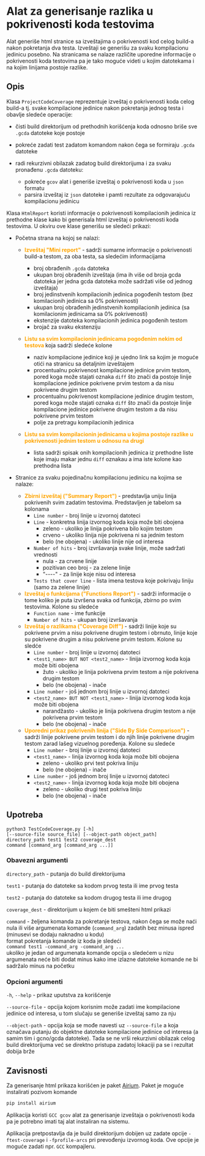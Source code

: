 # Alat za generisanje razlika u pokrivenosti koda testovima 

Alat generiše html stranice sa izveštajima o pokrivenosti kod celog build-a nakon pokretanja dva testa. Izveštaji se generišu za svaku kompilacionu jedinicu posebno. Na stranicama se nalaze različite uporedne informacije o pokrivenosti koda testovima pa je tako moguće videti u kojim datotekama i na kojim linijama postoje razlike.

## Opis 

Klasa `ProjectCodeCoverage` reprezentuje izveštaj o pokrivenosti koda celog build-a tj. svake kompilacione jedinice nakon pokretanja jednog testa i obavlje sledeće operacije:
- čisti build direktorijum od prethodnih korišćenja koda odnosno briše sve `.gcda` datoteke koje postoje
- pokreće zadati test zadatom komandom nakon čega se formiraju `.gcda` datoteke
- radi rekurzivni obilazak zadatog build direktorijuma i za svaku pronađenu `.gcda` datoteku:

  - pokreće `gcov` alat i generiše izveštaj o pokrivenosti koda u `json` formatu
  - parsira izveštaj iz `json` datoteke i pamti rezultate za odgovarajuću kompilacionu jedinicu

Klasa `HtmlReport` koristi informacije o pokrivenosti kompilacionih jedinica iz prethodne klase kako bi generisala html izveštaj o pokrivenosti koda testovima. U okviru ove klase generišu se sledeći prikazi:
- Početna strana na kojoj se nalazi:
  - **<span style="color:orange"> Izveštaj "Mini report" </span>** - sadrži sumarne informacije o pokrivenosti build-a testom, za oba testa, sa sledećim informacijama
    -  broj obrađenih `.gcda` datoteka
    -  ukupan broj obrađenih izveštaja (ima ih više od broja gcda datoteka jer jedna gcda datoteka može sadržati više od jednog izveštaja)
    -  broj jedinstvenih kompilacionih jedinica pogođenih testom (bez komilacionih jedinica sa 0% pokrivenosti)
    -  ukupan broj obrađenih jedinstvenih kompilacionih jedinica (sa komilacionim jedinicama sa 0% pokrivenosti) 
    -  ekstenzije datoteka kompilacionih jedinica pogođenih testom
    -  brojač za svaku ekstenziju
  -  **<span style="color:orange"> Listu sa svim kompilacionin jedinicama pogođenim nekim od testova </span>** koja sadrži sledeće kolone
     -  naziv kompilacione jedinice koji je ujedno link sa kojim je moguće otići na stranicu sa detaljnim izveštajem 
     -  procentualnu pokrivenost kompilacione jedinice prvim testom, pored koga može stajati oznaka `diff` što znači da postoje linije kompilacione jedinice pokrivene prvim testom a da nisu pokrivene drugim testom
     -  procentualnu pokrivenost kompilacione jedinice drugim testom, pored koga može stajati oznaka `diff` što znači da postoje linije kompilacione jedinice pokrivene drugim testom a da nisu pokrivene prvim testom
     -  polje za pretragu kompilacionih jedinica
     
  -  **<span style="color:orange"> Listu sa svim kompilacionin jedinicama u kojima postoje razlike u pokrivenosti jednim testom u odnosu na drugi </span>**
     - lista sadrži spisak onih kompilacionih jedinica iz prethodne liste koje imaju makar jednu `diff` oznakau a ima iste kolone kao prethodna lista

- Stranice za svaku pojedinačnu kompilacionu jedinicu na kojima se nalaze:
  
  - **<span style="color:orange"> Zbirni izveštaj ("Summary Report") </span>** - predstavlja uniju linija pokrivenih svim zadatim testovima. Predstavljen je tabelom sa kolonama
    - `Line number` - broj linije u izvornoj datoteci
    - `Line` - konkretna linija izvornog koda koja može biti obojena
      - zeleno - ukoliko je linija pokrivena bilo kojim testom
      - crveno - ukoliko linija nije pokrivena ni sa jednim testom
      - belo (ne obojena) - ukoliko linije nije od interesa
    - `Number of hits` - broj izvršavanja svake linije, može sadržati vrednosti
      - nula - za crvene linije
      - pozitivan ceo broj - za zelene linije
      - "----" - za linije koje nisu od interesa
    - `Tests that cover line` - lista imena testova koje pokrivaju liniju (samo za zelene linije)
  - **<span style="color:orange"> Izveštaj o funkcijama ("Functions Report")</span>** - sadrži informacije o tome koliko je puta izvršena svaka od funkcija, zbirno po svim testovima. Kolone su sledeće
    - `Function name` - ime funkcije
    - `Number of hits` - ukupan broj izvršavanja
  - **<span style="color:orange"> Izveštaj o razlikama ("Coverage Diff") </span>** - sadrži linije koje su pokrivene prvim a nisu pokrivene drugim testom i obrnuto, linije koje su pokrivene drugim a nisu pokrivene prvim testom. Kolone su sledće
    - `Line number` - broj linije u izvornoj datoteci
    - `<test1_name> BUT NOT <test2_name>` - linija izvornog koda koja može biti obojena
      - žuto - ukoliko je linija pokrivena prvim testom a nije pokrivena drugim testom
      - belo (ne obojena) - inače
    - `Line number` - još jednom broj linije u izvornoj datoteci
    - `<test2_name> BUT NOT <test1_name>` - linija izvornog koda koja može biti obojena
      - narandžasto - ukoliko je linija pokrivena drugim testom a nije pokrivena prvim testom
      - belo (ne obojena) - inače
  - **<span style="color:orange"> Uporedni prikaz pokrivenih linija ("Side By Side Comparison")</span>** - sadrži linije pokrivene prvim testom i do njih linije pokrivene drugim testom zarad lašeg vizuelnog poređenja. Kolone su sledeće
    - `Line number` - broj linije u izvornoj datoteci
    - `<test1_name>` - linija izvornog koda koja može biti obojena
      - zeleno - ukoliko prvi test pokriva liniju
      - belo (ne obojena) - inače 
    -  `Line number` - još jednom broj linije u izvornoj datoteci
    - `<test2_name>` - linija izvornog koda koja može biti obojena
      - zeleno - ukoliko drugi test pokriva liniju
      - belo (ne obojena) - inače

## Upotreba

```
python3 TestCodeCoverage.py [-h] 
[--source-file source_file] [--object-path object_path]
directory_path test1 test2 coverage_dest 
command [command_arg [command_arg ...]]
```
### Obavezni argumenti
`directory_path` - putanja do build direktorijuma

`test1` - putanja do datoteke sa kodom prvog testa ili ime prvog testa

`test2` - putanja do datoteke sa kodom drugog testa ili ime drugog

`coverage_dest` - direktorijum u kojem će biti smešteni html prikazi

`command` - željena komanda za pokretanje testova, nakon čega se može naći nula ili više argumenata komande (`command_arg`) zadatih bez minusa ispred (minusevi se dodaju naknadno u kodu)   
format pokretanja komande iz koda je sledeći   
`command test1 -command_arg -command_arg ...`   
ukoliko je jedan od argumenata komande opcija `o` sledećem u nizu argumenata neće biti dodat minus kako ime izlazne datoteke komande ne bi sadržalo minus na početku 

### Opcioni argumenti
`-h`, `--help` - prikaz uputstva za korišćenje

`--source-file` - opcija kojom korisnim može zadati ime kompilacione jedinice od interesa, u tom slučaju se generiše izveštaj samo za nju

`--object-path` - opcija koja se mođe navesti uz `--source-file` a koja označava putanju do objektne datoteke kompilacione jedinice od interesa (a samim tim i gcno/gcda datoteke). Tada se ne vrši rekurzivni obilazak celog build direktorijuma već se direktno pristupa zadatoj lokaciji pa se i rezultat dobija brže


## Zavisnosti

Za generisanje html prikaza korišćen je paket [Airium](https://pypi.org/project/airium/). Paket je moguće instalirati pozivom komande

```bash
pip install airium
```
Aplikacija koristi `GCC gcov` alat za generisanje izveštaja o pokrivenosti koda pa je potrebno imati taj alat instaliran na sistemu.

Aplikacija pretpostavlja da je build direktorijum dobijen uz zadate opcije `-ftest-coverage` i `-fprofile-arcs` pri prevođenju izvornog koda. Ove opcije je moguće zadati npr. `GCC` kompajleru.
